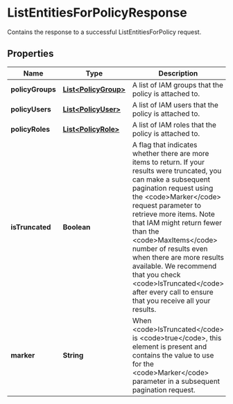 

# ListEntitiesForPolicyResponse

Contains the response to a successful <a>ListEntitiesForPolicy</a> request. 

## Properties

| Name | Type | Description | Notes |
|------------ | ------------- | ------------- | -------------|
|**policyGroups** | [**List&lt;PolicyGroup&gt;**](PolicyGroup.md) | A list of IAM groups that the policy is attached to. |  [optional] |
|**policyUsers** | [**List&lt;PolicyUser&gt;**](PolicyUser.md) | A list of IAM users that the policy is attached to. |  [optional] |
|**policyRoles** | [**List&lt;PolicyRole&gt;**](PolicyRole.md) | A list of IAM roles that the policy is attached to. |  [optional] |
|**isTruncated** | **Boolean** | A flag that indicates whether there are more items to return. If your results were truncated, you can make a subsequent pagination request using the &lt;code&gt;Marker&lt;/code&gt; request parameter to retrieve more items. Note that IAM might return fewer than the &lt;code&gt;MaxItems&lt;/code&gt; number of results even when there are more results available. We recommend that you check &lt;code&gt;IsTruncated&lt;/code&gt; after every call to ensure that you receive all your results. |  [optional] |
|**marker** | **String** | When &lt;code&gt;IsTruncated&lt;/code&gt; is &lt;code&gt;true&lt;/code&gt;, this element is present and contains the value to use for the &lt;code&gt;Marker&lt;/code&gt; parameter in a subsequent pagination request. |  [optional] |



